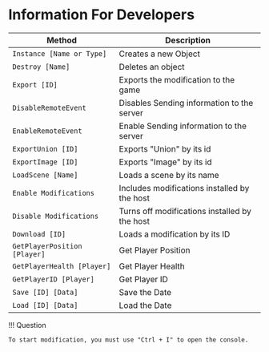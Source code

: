 # Information For Developers

| Method      | Description                          |
| ----------- | --------------------------------------------------- |
| `Instance [Name or Type]`       |     Creates a new Object  |
| `Destroy [Name]`        |  Deletes an object |
| `Export [ID]`         |      Exports the modification to the game |
| `DisableRemoteEvent`       | Disables Sending information to the server  |
| `EnableRemoteEvent`        |  Enable Sending information to the server |
| `ExportUnion [ID]`    |      Exports "Union" by its id |
| `ExportImage [ID]`    |      Exports "Image" by its id  |
| `LoadScene [Name]`      |      Loads a scene by its name |
| `Enable Modifications`    |     Includes modifications installed by the host |
| `Disable Modifications`    |     Turns off modifications installed by the host |
| `Download [ID]`      |      Loads a modification by its ID |
| `GetPlayerPosition [Player]`    |     Get Player Position |
| `GetPlayerHealth [Player]`      |     Get Player Health |
| `GetPlayerID [Player]`          |     Get Player ID
|  `Save [ID] [Data]`         | Save the Date
|  `Load [ID] [Data]`         | Load the Date

!!! Question

    To start modification, you must use "Ctrl + I" to open the console.

